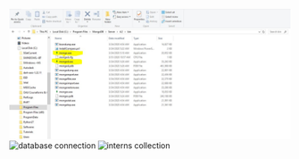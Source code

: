 ![exe files](images/exe-files.JPG)
![database connection](database-connection.JPG)
![interns collection](collection-created.JPG)

